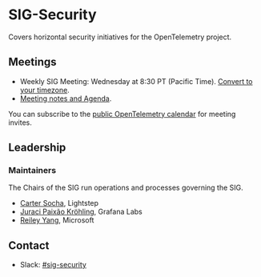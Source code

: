 # SIG-Security

Covers horizontal security initiatives for the OpenTelemetry project.

## Meetings

* Weekly SIG Meeting: Wednesday at 8:30 PT (Pacific Time). [Convert to your
  timezone](http://www.thetimezoneconverter.com/?t=9:00&tz=PT%20%28Pacific%20Time%29).
* [Meeting notes and
  Agenda](https://docs.google.com/document/d/1P2xejC7lEkOV_Z-8E0oZPXLK5HOnUPNuRqKP0ZQ5fpg/edit?usp=sharing).

You can subscribe to the [public OpenTelemetry
calendar](https://github.com/open-telemetry/community#calendar) for meeting
invites.

## Leadership

### Maintainers

The Chairs of the SIG run operations and processes governing the SIG.

* [Carter Socha](https://github.com/cartersocha), Lightstep
* [Juraci Paixão Kröhling](https://github.com/jpkrohling), Grafana Labs
* [Reiley Yang](https://github.com/reyang), Microsoft

## Contact

* Slack: [#sig-security](https://cloud-native.slack.com/archives/C05A85QC281)
